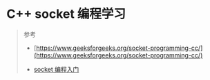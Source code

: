 # C++ socket 编程学习

> 参考
> 
> - [https://www.geeksforgeeks.org/socket-programming-cc/](https://www.geeksforgeeks.org/socket-programming-cc/)
> 
> - [socket 编程入门](http://c.biancheng.net/socket/)